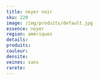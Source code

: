 ```yaml
---
title: noyer noir
sku: 220
image: /img/produits/default.jpg
essence: noyer
region: amériques
details: 
produits:
couleur: 
densite: 
veines: sans
rarete: 
---
```

